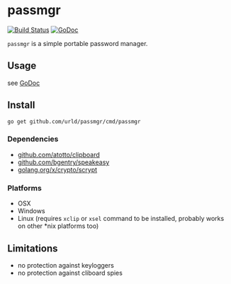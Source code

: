 # passmgr

[![Build Status](https://travis-ci.org/urld/passmgr.svg?branch=master)](https://travis-ci.org/urld/passmgr)
[![GoDoc](https://godoc.org/github.com/urld/passmgr/cmd/passmgr?status.svg)](https://godoc.org/github.com/urld/passmgr/cmd/passmgr)

`passmgr` is a simple portable password manager.

## Usage

see [GoDoc](https://godoc.org/github.com/urld/passmgr/cmd/passmgr)


## Install

```go get github.com/urld/passmgr/cmd/passmgr```


### Dependencies

* [github.com/atotto/clipboard](https://github.com/atotto/clipboard)
* [github.com/bgentry/speakeasy](https://github.com/bgentry/speakeasy)
* [golang.org/x/crypto/scrypt](https://godoc.org/golang.org/x/crypto/scrypt)


### Platforms

* OSX
* Windows
* Linux (requires `xclip` or `xsel` command to be installed, probably works on other *nix platforms too)


## Limitations

* no protection against keyloggers
* no protection against cliboard spies
